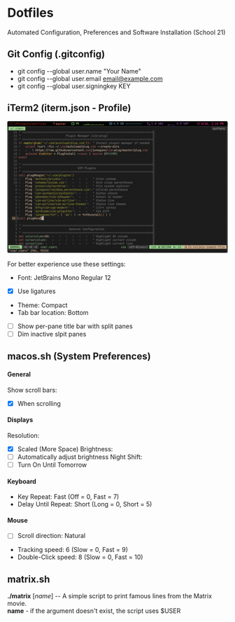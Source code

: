 # Dotfiles
Automated Configuration, Preferences and Software Installation (School 21)

## Git Config (.gitconfig)
- git config --global user.name "Your Name"
- git config --global user.email email@example.com
- git config --global user.signingkey KEY

## iTerm2 (iterm.json - Profile)
![iTerm2 preview with Vim](/images/iterm_vim.png)

For better experience use these settings:
- Font: JetBrains Mono Regular 12
- [x] Use ligatures
- Theme: Compact
- Tab bar location: Bottom
- [ ] Show per-pane title bar with split panes
- [ ] Dim inactive slpit panes

## macos.sh (System Preferences)
#### General
Show scroll bars:
- [x] When scrolling
#### Displays
Resolution:
- [x] Scaled (More Space)
Brightness:
- [ ] Automatically adjust brightness
Night Shift:
- [ ] Turn On Until Tomorrow
#### Keyboard
- Key Repeat: Fast (Off = 0, Fast = 7)
- Delay Until Repeat: Short (Long = 0, Short = 5)
#### Mouse
- [ ] Scroll direction: Natural
- Tracking speed: 6 (Slow = 0, Fast = 9)
- Double-Click speed: 8 (Slow = 0, Fast = 10)

## matrix.sh
**./matrix** [_name_] -- A simple script to print famous lines from the Matrix
movie.<br>
**name** - if the argument doesn't exist, the script uses $USER
